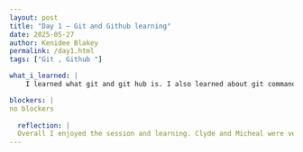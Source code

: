 ```yaml
---
layout: post
title: "Day 1 – Git and Github learning"
date: 2025-05-27
author: Kenidee Blakey
permalink: /day1.html
tags: ["Git , Github "]

what_i_learned: |
    I learned what git and git hub is. I also learned about git commands, commit and distributed version control systems.

blockers: |
no blockers 
  
  reflection: |
  Overall I enjoyed the session and learning. Clyde and Micheal were very informative and they are easy to learn from. I thought Ai would be hard but so far I am getting the hang of the systems.
---
```

